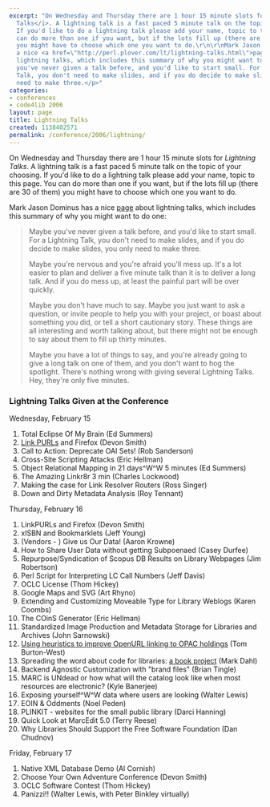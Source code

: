 ```yaml
---
excerpt: "On Wednesday and Thursday there are 1 hour 15 minute slots for <i>Lightning
  Talks</i>. A lightning talk is a fast paced 5 minute talk on the topic of your choosing.
  If you'd like to do a lightning talk please add your name, topic to this page. You
  can do more than one if you want, but if the lots fill up (there are 30 of them)
  you might have to choose which one you want to do.\r\n\r\nMark Jason Dominus has
  a nice <a href=\"http://perl.plover.com/lt/lightning-talks.html\">page</a> about
  lightning talks, which includes this summary of why you might want to do one:\r\n\r\n<blockquote>\r\n<p>Maybe
  you've never given a talk before, and you'd like to start small. For a Lightning
  Talk, you don't need to make slides, and if you do decide to make slides, you only
  need to make three.</p>"
categories:
- conferences
- code4lib 2006
layout: page
title: Lightning Talks
created: 1138402571
permalink: /conference/2006/lightning/
---
```

On Wednesday and Thursday there are 1 hour 15 minute slots for <i>Lightning Talks</i>. A lightning talk is a fast paced 5 minute talk on the topic of your choosing. If you'd like to do a lightning talk please add your name, topic to this page. You can do more than one if you want, but if the lots fill up (there are 30 of them) you might have to choose which one you want to do.

Mark Jason Dominus has a nice <a href="http://perl.plover.com/lt/lightning-talks.html">page</a> about lightning talks, which includes this summary of why you might want to do one:

<blockquote>
<p>Maybe you've never given a talk before, and you'd like to start small. For a Lightning Talk, you don't need to make slides, and if you do decide to make slides, you only need to make three.</p>

<p>Maybe you're nervous and you're afraid you'll mess up. It's a lot easier to plan and deliver a five minute talk than it is to deliver a long talk. And if you do mess up, at least the painful part will be over quickly.</p>

<p>Maybe you don't have much to say. Maybe you just want to ask a question, or invite people to help you with your project, or boast about something you did, or tell a short cautionary story. These things are all interesting and worth talking about, but there might not be enough to say about them to fill up thirty minutes.</p>

<p>Maybe you have a lot of things to say, and you're already going to give a long talk on one of them, and you don't want to hog the spotlight. There's nothing wrong with giving several Lightning Talks. Hey, they're only five minutes.</p>
</blockquote>

<h3>Lightning Talks Given at the Conference</h3>

Wednesday, February 15

<ol>
  <li>Total Eclipse Of My Brain (Ed Summers)</li>
  <li><a href="http://purl.org/net/linkpurl">Link PURLs</a> and Firefox (Devon Smith)</li>
  <li>Call to Action: Deprecate OAI Sets! (Rob Sanderson)</li>
  <li>Cross-Site Scripting Attacks (Eric Hellman)</li>
  <li>Object Relational Mapping in 21 days^W^W 5 minutes (Ed Summers)</li>
  <li>The Amazing Linkr8r 3 min (Charles Lockwood)</li>
  <li>Making the case for Link Resolver Routers (Ross Singer)</li>
  <li>Down and Dirty Metadata Analysis (Roy Tennant)</li>
</ol>

Thursday, February 16

<ol>
  <li>LinkPURLs and Firefox (Devon Smith)</li>
  <li>xISBN and Bookmarklets (Jeff Young)</li>
  <li>(Vendors - ) Give us Our Data! (Aaron Krowne)</li>
  <li>How to Share User Data without getting Subpoenaed (Casey Durfee)</li>
  <li>Repurpose/Syndication of Scopus DB Results on Library Webpages (Jim Robertson)</li>
  <li>Perl Script for Interpreting LC Call Numbers (Jeff Davis)</li>
  <li>OCLC License (Thom Hickey)</li>
  <li>Google Maps and SVG (Art Rhyno)</li>
  <li>Extending and Customizing Moveable Type for Library Weblogs (Karen Coombs)</li>
  <li>The COinS Generator (Eric Hellman)</li>
  <li>Standardized Image Production and Metadata Storage for Libraries and Archives (John Sarnowski)</li>
  <li><a href="http://library.pub.getty.edu:8100/code4lib06.html">Using heuristics to improve OpenURL linking to OPAC holdings</a> (Tom Burton-West)</li>
  <li>Spreading the word about code for libraries: <a href="http://www.chandospublishing.com/catalogue/record_detail.php?recordID=91">a book project</a> (Mark Dahl)</li>
  <li>Backend Agnostic Customization with "brand files" (Brian Tingle)</li>
  <li>MARC is UNdead or how what will the catalog look like when most resources are electronic? (Kyle Banerjee)</li>
  <li>Exposing yourself^W^W data where users are looking (Walter Lewis)</li>
  <li>EOIN & Oddments (Noel Peden)</li>
  <li>PLINKIT - websites for the small public library (Darci Hanning)</li>
  <li> Quick Look at MarcEdit 5.0 (Terry Reese)</li>
  <li>Why Libraries Should Support the Free Software Foundation (Dan Chudnov)</li>
</ol>

Friday, February 17

<ol>
  <li>Native XML Database Demo (Al Cornish)</li>
  <li>Choose Your Own Adventure Conference (Devon Smith)</li>
  <li>OCLC Software Contest (Thom Hickey)</li>
  <li>Panizzi!! (Walter Lewis, with Peter Binkley virtually)</li>
<ol>
